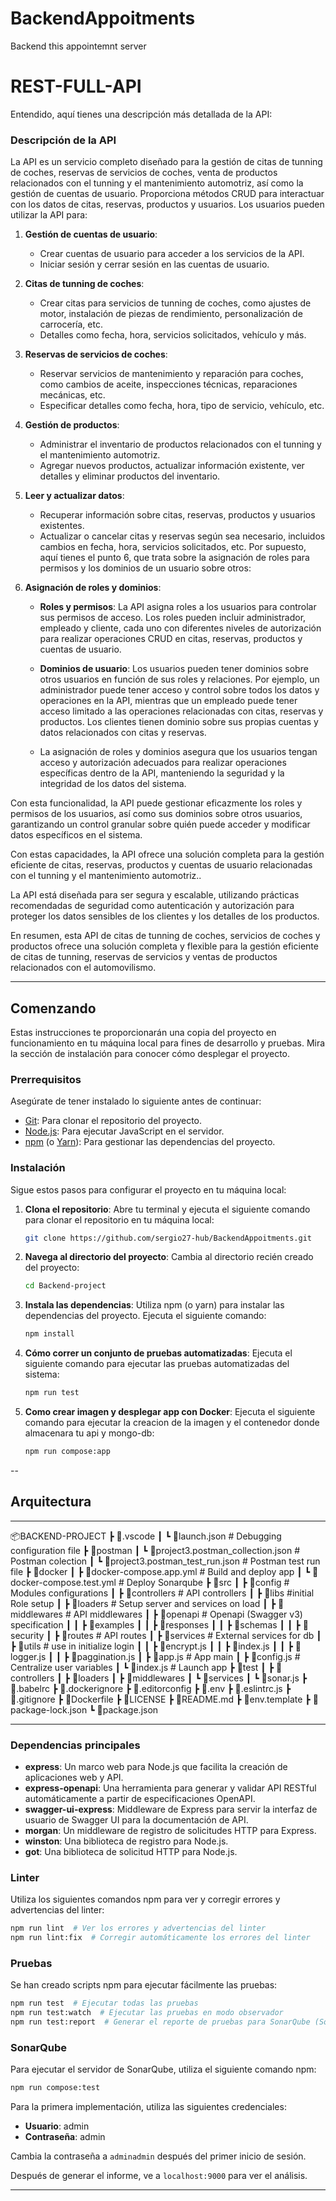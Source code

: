 # BackendAppoitments
Backend this appointemnt server

# REST-FULL-API
Entendido, aquí tienes una descripción más detallada de la API:

### Descripción de la API

La API es un servicio completo diseñado para la gestión de citas de tunning de coches, reservas de servicios de coches, venta de productos relacionados con el tunning y el mantenimiento automotriz, así como la gestión de cuentas de usuario. Proporciona métodos CRUD para interactuar con los datos de citas, reservas, productos y usuarios. Los usuarios pueden utilizar la API para:

1. **Gestión de cuentas de usuario**:
   - Crear cuentas de usuario para acceder a los servicios de la API.
   - Iniciar sesión y cerrar sesión en las cuentas de usuario.

2. **Citas de tunning de coches**:
   - Crear citas para servicios de tunning de coches, como ajustes de motor, instalación de piezas de rendimiento, personalización de carrocería, etc.
   - Detalles como fecha, hora, servicios solicitados, vehículo y más.

3. **Reservas de servicios de coches**:
   - Reservar servicios de mantenimiento y reparación para coches, como cambios de aceite, inspecciones técnicas, reparaciones mecánicas, etc.
   - Especificar detalles como fecha, hora, tipo de servicio, vehículo, etc.

4. **Gestión de productos**:
   - Administrar el inventario de productos relacionados con el tunning y el mantenimiento automotriz.
   - Agregar nuevos productos, actualizar información existente, ver detalles y eliminar productos del inventario.

5. **Leer y actualizar datos**:
   - Recuperar información sobre citas, reservas, productos y usuarios existentes.
   - Actualizar o cancelar citas y reservas según sea necesario, incluidos cambios en fecha, hora, servicios solicitados, etc.
Por supuesto, aquí tienes el punto 6, que trata sobre la asignación de roles para permisos y los dominios de un usuario sobre otros:

6. **Asignación de roles y dominios**:
   - **Roles y permisos**: La API asigna roles a los usuarios para controlar sus permisos de acceso. Los roles pueden incluir administrador, empleado y cliente, cada uno con diferentes niveles de autorización para realizar operaciones CRUD en citas, reservas, productos y cuentas de usuario.
   - **Dominios de usuario**: Los usuarios pueden tener dominios sobre otros usuarios en función de sus roles y relaciones. Por ejemplo, un administrador puede tener acceso y control sobre todos los datos y operaciones en la API, mientras que un empleado puede tener acceso limitado a las operaciones relacionadas con citas, reservas y productos. Los clientes tienen dominio sobre sus propias cuentas y datos relacionados con citas y reservas.

   - La asignación de roles y dominios asegura que los usuarios tengan acceso y autorización adecuados para realizar operaciones específicas dentro de la API, manteniendo la seguridad y la integridad de los datos del sistema.

Con esta funcionalidad, la API puede gestionar eficazmente los roles y permisos de los usuarios, así como sus dominios sobre otros usuarios, garantizando un control granular sobre quién puede acceder y modificar datos específicos en el sistema.

Con estas capacidades, la API ofrece una solución completa para la gestión eficiente de citas, reservas, productos y cuentas de usuario relacionadas con el tunning y el mantenimiento automotriz..

La API está diseñada para ser segura y escalable, utilizando prácticas recomendadas de seguridad como autenticación y autorización para proteger los datos sensibles de los clientes y los detalles de los productos.

En resumen, esta API de citas de tunning de coches, servicios de coches y productos ofrece una solución completa y flexible para la gestión eficiente de citas de tunning, reservas de servicios y ventas de productos relacionados con el automovilismo.


---

## Comenzando

Estas instrucciones te proporcionarán una copia del proyecto en funcionamiento en tu máquina local para fines de desarrollo y pruebas. Mira la sección de instalación para conocer cómo desplegar el proyecto.

### Prerrequisitos

Asegúrate de tener instalado lo siguiente antes de continuar:

- [Git](https://git-scm.com/): Para clonar el repositorio del proyecto.
- [Node.js](https://nodejs.org/): Para ejecutar JavaScript en el servidor.
- [npm](https://www.npmjs.com/) (o [Yarn](https://yarnpkg.com/)): Para gestionar las dependencias del proyecto.

### Instalación

Sigue estos pasos para configurar el proyecto en tu máquina local:

1. **Clona el repositorio**: Abre tu terminal y ejecuta el siguiente comando para clonar el repositorio en tu máquina local:

    ```bash
    git clone https://github.com/sergio27-hub/BackendAppoitments.git
    ```

2. **Navega al directorio del proyecto**: Cambia al directorio recién creado del proyecto:

    ```bash
    cd Backend-project
    ```

3. **Instala las dependencias**: Utiliza npm (o yarn) para instalar las dependencias del proyecto. Ejecuta el siguiente comando:

    ```bash
    npm install
    ```

4. **Cómo correr un conjunto de pruebas automatizadas**: Ejecuta el siguiente comando para ejecutar las pruebas automatizadas del sistema:

    ```bash
    npm run test
    ```
5. **Como crear imagen y desplegar app con Docker**: Ejecuta el siguiente comando para ejecutar la creacion de la imagen y el contenedor donde almacenara tu api y mongo-db:
    ```bash
    npm run compose:app
    ```
--


## Arquitectura
-------
📦BACKEND-PROJECT
  ┣ 📂.vscode
  ┃ ┗ 📜launch.json # Debugging configuration file
  ┣ 📂postman
  ┃ ┗ 📜project3.postman_collection.json # Postman colection
  ┃ ┗ 📜project3.postman_test_run.json # Postman test run file
  ┣ 📂docker
  ┃ ┣ 📜docker-compose.app.yml # Build and deploy app
  ┃ ┗ 📜docker-compose.test.yml # Deploy Sonarqube
  ┣ 📂src
  ┃ ┣ 📂config # Modules configurations
  ┃ ┣ 📂controllers # API controllers
  ┃ ┣ 📂libs #initial Role setup
  ┃ ┣ 📂loaders # Setup server and services on load
  ┃ ┣ 📂middlewares # API middlewares
  ┃ ┣ 📂openapi # Openapi (Swagger v3) specification
  ┃ ┃ ┣ 📂examples
  ┃ ┃ ┣ 📂responses
  ┃ ┃ ┣ 📂schemas
  ┃ ┃ ┣ 📂security
  ┃ ┣ 📂routes # API routes
  ┃ ┣ 📂services # External services for db
  ┃ ┣ 📂utils # use in initialize login
  ┃ ┃ ┣ 📜encrypt.js
  ┃ ┃ ┣ 📜index.js
  ┃ ┃ ┣ 📜logger.js
  ┃ ┃ ┣ 📜paggination.js
  ┃ ┣ 📜app.js # App main
  ┃ ┣ 📜config.js # Centralize user variables
  ┃ ┗ 📜index.js # Launch app
  ┣ 📂test
  ┃ ┣ 📂controllers
  ┃ ┣ 📂loaders
  ┃ ┣ 📂middlewares
  ┃ ┗ 📂services
  ┃ ┗ 📜sonar.js
  ┣ 📜.babelrc
  ┣ 📜.dockerignore
  ┣ 📜.editorconfig
  ┣ 📜.env
  ┣ 📜.eslintrc.js
  ┣ 📜.gitignore
  ┣ 📜Dockerfile
  ┣ 📜LICENSE
  ┣ 📜README.md
  ┣ 📜env.template
  ┣ 📜package-lock.json
  ┗ 📜package.json


---

### Dependencias principales

- **express**: Un marco web para Node.js que facilita la creación de aplicaciones web y API.
- **express-openapi**: Una herramienta para generar y validar API RESTful automáticamente a partir de especificaciones OpenAPI.
- **swagger-ui-express**: Middleware de Express para servir la interfaz de usuario de Swagger UI para la documentación de API.
- **morgan**: Un middleware de registro de solicitudes HTTP para Express.
- **winston**: Una biblioteca de registro para Node.js.
- **got**: Una biblioteca de solicitud HTTP para Node.js.

### Linter

Utiliza los siguientes comandos npm para ver y corregir errores y advertencias del linter:

```bash
npm run lint  # Ver los errores y advertencias del linter
npm run lint:fix  # Corregir automáticamente los errores del linter
```

### Pruebas

Se han creado scripts npm para ejecutar fácilmente las pruebas:

```bash
npm run test  # Ejecutar todas las pruebas
npm run test:watch  # Ejecutar las pruebas en modo observador
npm run test:report  # Generar el reporte de pruebas para SonarQube (SonarQube debe estar en funcionamiento)
```

### SonarQube

Para ejecutar el servidor de SonarQube, utiliza el siguiente comando npm:

```bash
npm run compose:test
```

Para la primera implementación, utiliza las siguientes credenciales:

- **Usuario**: admin
- **Contraseña**: admin

Cambia la contraseña a `adminadmin` después del primer inicio de sesión.

Después de generar el informe, ve a `localhost:9000` para ver el análisis.

---
